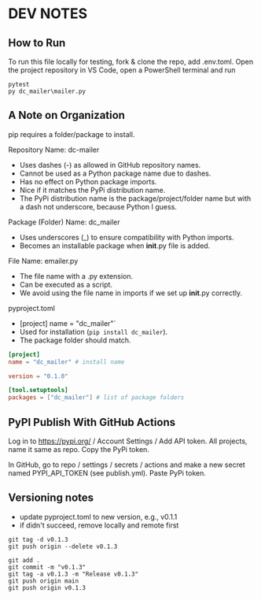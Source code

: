 # DEV NOTES

## How to Run

To run this file locally for testing, fork & clone the repo, add .env.toml. 
Open the project repository in VS Code, open a PowerShell terminal and run 

```
pytest
py dc_mailer\mailer.py
```


## A Note on Organization

pip requires a folder/package to install. 

Repository Name: dc-mailer
  - Uses dashes (-) as allowed in GitHub repository names.
  - Cannot be used as a Python package name due to dashes.
  - Has no effect on Python package imports.
  - Nice if it matches the PyPi distribution name.
  - The PyPi distribution name is the package/project/folder name but with a dash not underscore, because Python I guess. 
  

Package (Folder) Name: dc_mailer
  - Uses underscores (_) to ensure compatibility with Python imports.
  - Becomes an installable package when  __init__.py file is added.

File Name: emailer.py
  - The file name with a .py extension.
  - Can be executed as a script. 
  - We avoid using the file name in imports if we set up __init__.py correctly. 

pyproject.toml
  - [project] name = "dc_mailer"`
  - Used for installation (`pip install dc_mailer`).
  - The package folder should match.

```toml
[project]
name = "dc_mailer" # install name

version = "0.1.0"

[tool.setuptools]
packages = ["dc_mailer"] # list of package folders
```

## PyPI Publish With GitHub Actions

Log in to <https://pypi.org/> / Account Settings / Add API token.
All projects, name it same as repo. Copy the PyPi token. 

In GitHub, go to repo / settings / secrets / actions and make a new secret named PYPI_API_TOKEN (see publish.yml). Paste PyPi token.


## Versioning notes

- update pyproject.toml to new version, e.g., v0.1.1
- if didn't succeed, remove locally and remote first
```
git tag -d v0.1.3
git push origin --delete v0.1.3

git add .
git commit -m "v0.1.3"
git tag -a v0.1.3 -m "Release v0.1.3"
git push origin main
git push origin v0.1.3
```